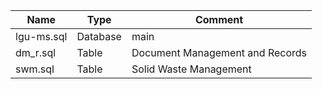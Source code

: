 |Name        |Type      |Comment                           |
|------------|----------|----------------------------------|
|lgu-ms.sql  |Database  |main                              |
|dm_r.sql    |Table     |Document Management and Records   |
|swm.sql     |Table     |Solid Waste Management            |